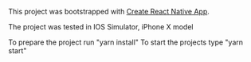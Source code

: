 This project was bootstrapped with [Create React Native App](https://github.com/react-community/create-react-native-app).

The project was tested in IOS Simulator, iPhone X model

To prepare the project run "yarn install"
To start the projects type "yarn start"
